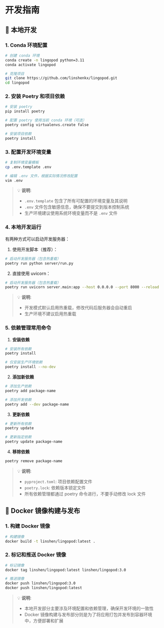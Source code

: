 # 开发指南

## 🔧 本地开发

### 1. Conda 环境配置

```bash
# 创建 conda 环境
conda create -n lingopod python=3.11
conda activate lingopod

# 克隆项目
git clone https://github.com/linshenkx/lingopod.git
cd lingopod
```

### 2. 安装 Poetry 和项目依赖

```bash
# 安装 poetry
pip install poetry

# 配置 poetry 使用当前 conda 环境（可选）
poetry config virtualenvs.create false

# 安装项目依赖
poetry install
```

### 3. 配置开发环境变量
```bash
# 复制环境变量模板
cp .env.template .env

# 编辑 .env 文件，根据实际情况修改配置
vim .env 
```

> 💡 **说明**:
> - `.env.template` 包含了所有可配置的环境变量及其说明
> - `.env` 文件包含敏感信息，确保不要提交到版本控制系统
> - 生产环境建议使用系统环境变量而不是 `.env` 文件

### 4. 本地开发运行

有两种方式可以启动开发服务器：

1. 使用开发脚本（推荐）：
```bash
# 启动开发服务器（包含热重载）
poetry run python server/run.py
```

2. 直接使用 uvicorn：
```bash
# 启动开发服务器（包含热重载）
poetry run uvicorn server.main:app --host 0.0.0.0 --port 8000 --reload
```

> 💡 **说明**:
> - 开发模式默认启用热重载，修改代码后服务器会自动重启
> - 生产环境不建议启用热重载

### 5. 依赖管理常用命令

1. **安装依赖**

```bash
# 安装所有依赖
poetry install

# 仅安装生产环境依赖
poetry install --no-dev
```

2. **添加新依赖**

```bash
# 添加生产依赖
poetry add package-name

# 添加开发依赖
poetry add --dev package-name
```

3. **更新依赖**

```bash
# 更新所有依赖
poetry update

# 更新指定依赖
poetry update package-name
```

4. **移除依赖**

```bash
poetry remove package-name
```

> 💡 **说明**:
> - `pyproject.toml`: 项目依赖配置文件
> - `poetry.lock`: 依赖版本锁定文件
> - 所有依赖管理都通过 poetry 命令进行，不要手动修改 lock 文件

## 🐳 Docker 镜像构建与发布

### 1. 构建 Docker 镜像
```bash
# 构建镜像
docker build -t linshen/lingopod:latest .
```

### 2. 标记和推送 Docker 镜像
```bash
# 标记镜像
docker tag linshen/lingopod:latest linshen/lingopod:3.0

# 推送镜像
docker push linshen/lingopod:3.0
docker push linshen/lingopod:latest

```

> 💡 **说明**:
> - 本地开发部分主要涉及环境配置和依赖管理，确保开发环境的一致性
> - Docker 镜像构建与发布部分则是为了将应用打包并发布到容器环境中，方便部署和扩展

